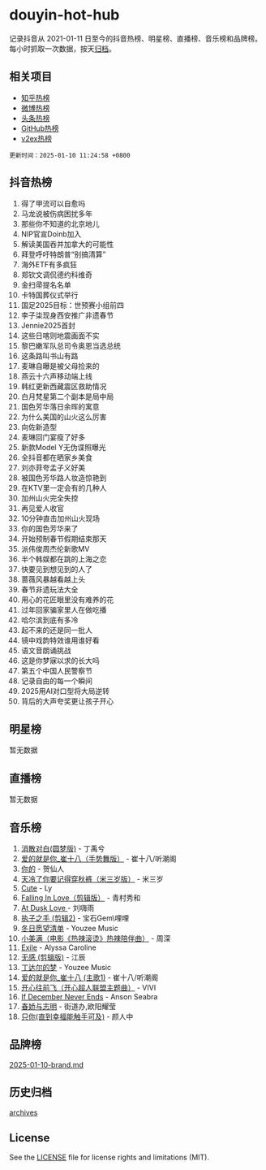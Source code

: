 # douyin-hot-hub

记录抖音从 2021-01-11 日至今的抖音热榜、明星榜、直播榜、音乐榜和品牌榜。每小时抓取一次数据，按天[归档](archives)。

## 相关项目

- [知乎热榜](https://github.com/lonnyzhang423/zhihu-hot-hub)
- [微博热榜](https://github.com/lonnyzhang423/weibo-hot-hub)
- [头条热榜](https://github.com/lonnyzhang423/toutiao-hot-hub)
- [GitHub热榜](https://github.com/lonnyzhang423/github-hot-hub)
- [v2ex热榜](https://github.com/lonnyzhang423/v2ex-hot-hub)


`更新时间：2025-01-10 11:24:58 +0800`

## 抖音热榜

1. 得了甲流可以自愈吗
1. 马龙说被伤病困扰多年
1. 那些你不知道的北京地儿
1. NIP官宣Doinb加入
1. 解读美国吞并加拿大的可能性
1. 拜登呼吁特朗普“别搞清算”
1. 海外ETF有多疯狂
1. 郑钦文调侃德约科维奇
1. 金扫帚提名名单
1. 卡特国葬仪式举行
1. 国足2025目标：世预赛小组前四
1. 李子柒现身西安推广非遗春节
1. Jennie2025首封
1. 这些日喀则地震画面不实
1. 黎巴嫩军队总司令奥恩当选总统
1. 这条路叫书山有路
1. 麦琳自曝是被父母捡来的
1. 燕云十六声移动端上线
1. 韩红更新西藏震区救助情况
1. 白月梵星第二个副本是局中局
1. 国色芳华落日余晖的寓意
1. 为什么美国的山火这么厉害
1. 向佐新造型
1. 麦琳回门宴瘦了好多
1. 新款Model Y无伪谍照曝光
1. 全抖音都在晒家乡美食
1. 刘亦菲夸孟子义好美
1. 被国色芳华路人妆造惊艳到
1. 在KTV里一定会有的几种人
1. 加州山火完全失控
1. 再见爱人收官
1. 10分钟直击加州山火现场
1. 你的国色芳华来了
1. 开始预制春节假期结束那天
1. 派伟俊周杰伦新歌MV
1. 半个韩娱都在跳的上海之恋
1. 快要见到想见到的人了
1. 蔷薇风暴越看越上头
1. 春节非遗玩法大全
1. 用心的花匠眼里没有难养的花
1. 过年回家骗家里人在做吃播
1. 哈尔滨到底有多冷
1. 起不来的还是同一批人
1. 镜中戏韵特效谁用谁好看
1. 语文音朗诵挑战
1. 这是你梦寐以求的长大吗
1. 第五个中国人民警察节
1. 记录自由的每一个瞬间
1. 2025用AI对口型将大局逆转
1. 背后的大声夸奖更让孩子开心

## 明星榜

暂无数据

## 直播榜

暂无数据

## 音乐榜

1. [消散对白(圆梦版)](https://sf5-hl-cdn-tos.douyinstatic.com/obj/tos-cn-ve-2774/og4jB5I5IizzoZVAAAzWgBMAsMDWoArfwBOiFs) - 丁禹兮
1. [爱的就是你_崔十八（手势舞版）](https://sf5-hl-cdn-tos.douyinstatic.com/obj/tos-cn-ve-2774/oApB2AigNyB4sTw7JhBOikMAf0oDJzMWBuIrgm) - 崔十八/听潮阁
1. [你的](https://sf5-hl-cdn-tos.douyinstatic.com/obj/tos-cn-ve-2774/oYuIeKf42jB7sEV6B2upMdpYAgfrQWj0FeRegh) - 贺仙人
1. [天冷了你要记得穿秋裤（米三岁版）](https://sf3-cdn-tos.douyinstatic.com/obj/tos-cn-ve-2774/oQlIwVIDWiZ6BQilAorS7MA0AgCkQDvcZAdm1) - 米三岁
1. [Cute](https://sf5-hl-cdn-tos.douyinstatic.com/obj/tos-cn-ve-2774/o4IbIzHWKAAB4wsS5qMBRiiAlEBGTpQRNfFvuo) - Ly
1. [Falling In Love（剪辑版）](https://sf5-hl-cdn-tos.douyinstatic.com/obj/tos-cn-ve-2774/o8ajpA8zzgBPahbBIO8AcKGBLJezFCRd1wfP9f) - 青村秀和
1. [ At Dusk  Love ](https://sf3-cdn-tos.douyinstatic.com/obj/tos-cn-ve-2774/o8CrpCf5CaYgI4ZrtQgMQAFEfuGqNnRSDQAPBc) - 刘嗨雨
1. [执子之手 (剪辑2)](https://sf5-hl-cdn-tos.douyinstatic.com/obj/tos-cn-ve-2774/oUoZLQjCc31XzqsBnBQUNgeKtYPBcgbFDwtfcu) - 宝石Gem\哩哩
1. [冬日愿望清单](https://sf5-hl-cdn-tos.douyinstatic.com/obj/tos-cn-ve-2774/oIIgUOeamCFCVAzxN6MFRLIBlLGpUqQxeeHrLE) - Youzee Music
1. [小美满（电影《热辣滚烫》热辣陪伴曲）](https://sf5-hl-cdn-tos.douyinstatic.com/obj/tos-cn-ve-2774/o0GAn2lSgfZIDUgtevCGDQYnFg4CwnrBaxbTZL) - 周深
1. [Exile](https://sf5-hl-cdn-tos.douyinstatic.com/obj/tos-cn-ve-2774/oYj4gAQTknKE3WW0Je8KGmQ7z1cA4FefwtbufD) - Alyssa Caroline
1. [无感 (剪辑版)](https://sf5-hl-cdn-tos.douyinstatic.com/obj/tos-cn-ve-2774/o0eIsUzJBDlQaQFC5OFlgbMEZC1TFYBftOBn6p) - 江辰
1. [丁达尔的梦](https://sf6-cdn-tos.douyinstatic.com/obj/tos-cn-ve-2774/oMU3WirUZBVQkAC9ccG5P2IQirziZM2RTInUY) - Youzee Music
1. [爱的就是你_崔十八 (主歌1)](https://sf5-hl-cdn-tos.douyinstatic.com/obj/tos-cn-ve-2774/oI5BO5DhFZ6UTcNCnZaOCBLtZ7WIMQGfgnXf5E) - 崔十八/听潮阁
1. [开心往前飞（开心超人联盟主题曲）](https://sf5-hl-cdn-tos.douyinstatic.com/obj/tos-cn-ve-2774/9d8fb7c82cf1421fb93a9fe925275e0a) - VIVI
1. [If December Never Ends](https://sf5-hl-cdn-tos.douyinstatic.com/obj/tos-cn-ve-2774/oY1IQMoTgCFIBg8RZifyqlBBt1UFgitTYmxeOS) - Anson Seabra
1. [春娇与志明](https://sf5-hl-cdn-tos.douyinstatic.com/obj/tos-cn-ve-2774/e530d8fceb7044b39707d7f9ff54add1) - 街道办,欧阳耀莹
1. [只你(直到幸福能触手可及)](https://sf5-hl-cdn-tos.douyinstatic.com/obj/tos-cn-ve-2774/o0lBkRDzFTeaVSUz3ZZSCBVtZ5DIMQGfgmEAuE) - 颜人中

## 品牌榜

[2025-01-10-brand.md](archives/2025-01-10-brand.md)

## 历史归档

[archives](archives)

## License

See the [LICENSE](LICENSE) file for license rights and limitations (MIT).

